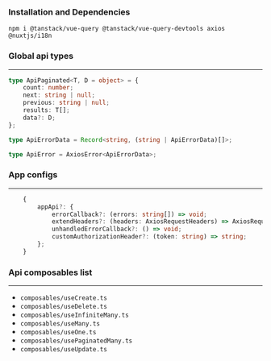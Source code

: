 ### Installation and Dependencies

`npm i @tanstack/vue-query @tanstack/vue-query-devtools axios @nuxtjs/i18n`

### Global api types

---

```typescript
type ApiPaginated<T, D = object> = {
    count: number;
    next: string | null;
    previous: string | null;
    results: T[];
    data?: D;
};

type ApiErrorData = Record<string, (string | ApiErrorData)[]>;

type ApiError = AxiosError<ApiErrorData>;
```

### App configs

---

```typescript
    {
        appApi?: {
            errorCallback?: (errors: string[]) => void;
            extendHeaders?: (headers: AxiosRequestHeaders) => AxiosRequestHeaders;
            unhandledErrorCallback?: () => void;
            customAuthorizationHeader?: (token: string) => string;
        };
    }
```

### Api composables list

---

-   `composables/useCreate.ts`
-   `composables/useDelete.ts`
-   `composables/useInfiniteMany.ts`
-   `composables/useMany.ts`
-   `composables/useOne.ts`
-   `composables/usePaginatedMany.ts`
-   `composables/useUpdate.ts`
